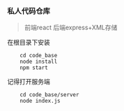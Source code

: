 ### 私人代码仓库
> 前端react 后端express+XML存储

在根目录下安装
```shell
    cd code_base
    node install
    npm start
```
记得打开服务端
```shell
    cd code_base/server
    node index.js
```


